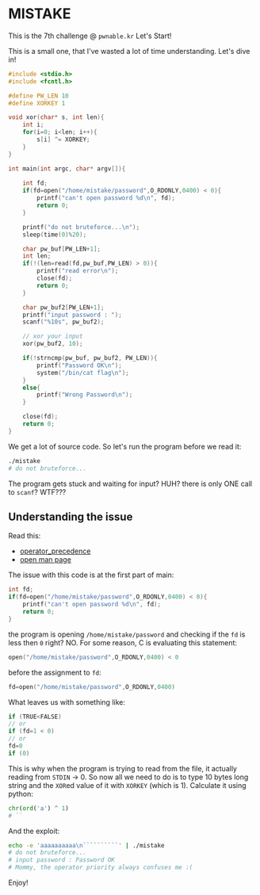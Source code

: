 # MISTAKE
This is the 7th challenge @ `pwnable.kr`
Let's Start!

This is a small one, that I've wasted a lot of time understanding. Let's dive in!
```C
#include <stdio.h>
#include <fcntl.h>

#define PW_LEN 10
#define XORKEY 1

void xor(char* s, int len){
	int i;
	for(i=0; i<len; i++){
		s[i] ^= XORKEY;
	}
}

int main(int argc, char* argv[]){
	
	int fd;
	if(fd=open("/home/mistake/password",O_RDONLY,0400) < 0){
		printf("can't open password %d\n", fd);
		return 0;
	}

	printf("do not bruteforce...\n");
	sleep(time(0)%20);

	char pw_buf[PW_LEN+1];
	int len;
	if(!(len=read(fd,pw_buf,PW_LEN) > 0)){
		printf("read error\n");
		close(fd);
		return 0;		
	}

	char pw_buf2[PW_LEN+1];
	printf("input password : ");
	scanf("%10s", pw_buf2);

	// xor your input
	xor(pw_buf2, 10);

	if(!strncmp(pw_buf, pw_buf2, PW_LEN)){
		printf("Password OK\n");
		system("/bin/cat flag\n");
	}
	else{
		printf("Wrong Password\n");
	}

	close(fd);
	return 0;
}
```
We get a lot of source code.
So let's run the program before we read it:
```sh
./mistake
# do not bruteforce...
```
The program gets stuck and waiting for input? HUH? there is only ONE call to `scanf`? WTF???

## Understanding the issue
Read this:
- [operator_precedence](https://en.cppreference.com/w/c/language/operator_precedence)
- [open man page](https://man7.org/linux/man-pages/man2/open.2.html)


The issue with this code is at the first part of main:
```C
int fd;
if(fd=open("/home/mistake/password",O_RDONLY,0400) < 0){
	printf("can't open password %d\n", fd);
	return 0;
}
```
the program is opening  `/home/mistake/password` and checking if the `fd` is less then `0` right? NO.
For some reason, C is evaluating this statement:
```C
open("/home/mistake/password",O_RDONLY,0400) < 0
```
before the assignment to `fd`:
```C
fd=open("/home/mistake/password",O_RDONLY,0400)
```
What leaves us with something like:
```C
if (TRUE<FALSE)
// or 
if (fd=1 < 0)
// or
fd=0
if (0)
```
This is why when the program is trying to read from the file, it actually reading from `STDIN` -> 0. So now all we need to do is to type 10 bytes long string and the `XOR`ed value of it with `XORKEY` (which is 1).
Calculate it using python:
```python
chr(ord('a') ^ 1)
# ``
```
And the exploit:
```sh
echo -e 'aaaaaaaaaa\n``````````' | ./mistake
# do not bruteforce...
# input password : Password OK
# Mommy, the operator priority always confuses me :(
```
Enjoy!